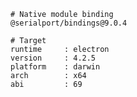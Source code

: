     # Native module binding
    @serialport/bindings@9.0.4

    # Target
    runtime     : electron
    version     : 4.2.5
    platform    : darwin
    arch        : x64
    abi         : 69
